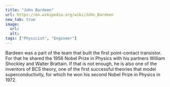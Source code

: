 ```yaml
---
title: "John Bardeen"
url: https://en.wikipedia.org/wiki/John_Bardeen
new_tab: true
image:
  url:
  alt:
tags: ["Physicist", "Engineer"]
---
```


Bardeen was a part of the team that built the first point-contact transistor. For that he shared the 1956 Nobel Prize in Physics with his partners William Shockley and Walter Brattain. If that is not enough, he is also one of the inventors of BCS theory, one of the first successful theories that model superconductivity, for which he won his second Nobel Prize in Physics in 1972.

